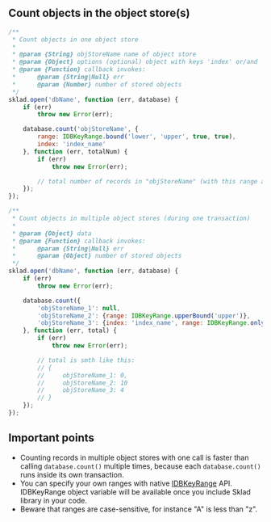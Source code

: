 ## Count objects in the object store(s)
```javascript
/**
 * Count objects in one object store
 *
 * @param {String} objStoreName name of object store
 * @param {Object} options (optional) object with keys 'index' or/and 'range'
 * @param {Function} callback invokes:
 *      @param {String|Null} err
 *      @param {Number} number of stored objects
 */
sklad.open('dbName', function (err, database) {
    if (err)
        throw new Error(err);

    database.count('objStoreName', {
        range: IDBKeyRange.bound('lower', 'upper', true, true),
        index: 'index_name'
    }, function (err, totalNum) {
        if (err)
            throw new Error(err);

        // total number of records in "objStoreName" (with this range and index) is totalNum
    });
});

/**
 * Count objects in multiple object stores (during one transaction)
 *
 * @param {Object} data
 * @param {Function} callback invokes:
 *      @param {String|Null} err
 *      @param {Object} number of stored objects
 */
sklad.open('dbName', function (err, database) {
    if (err)
        throw new Error(err);

    database.count({
        'objStoreName_1': null,
        'objStoreName_2': {range: IDBKeyRange.upperBound('upper')},
        'objStoreName_3': {index: 'index_name', range: IDBKeyRange.only('key')}
    }, function (err, total) {
        if (err)
            throw new Error(err);

        // total is smth like this:
        // {
        //     objStoreName_1: 0,
        //     objStoreName_2: 10
        //     objStoreName_3: 4
        // }
    });
});
```

## Important points
 * Counting records in multiple object stores with one call is faster than calling ```database.count()``` multiple times, because each ```database.count()``` runs inside its own transaction.
 * You can specify your own ranges with native [IDBKeyRange](https://developer.mozilla.org/en-US/docs/IndexedDB/IDBKeyRange) API. IDBKeyRange object variable will be available once you include Sklad library in your code.
 * Beware that ranges are case-sensitive, for instance "A" is less than "z".
